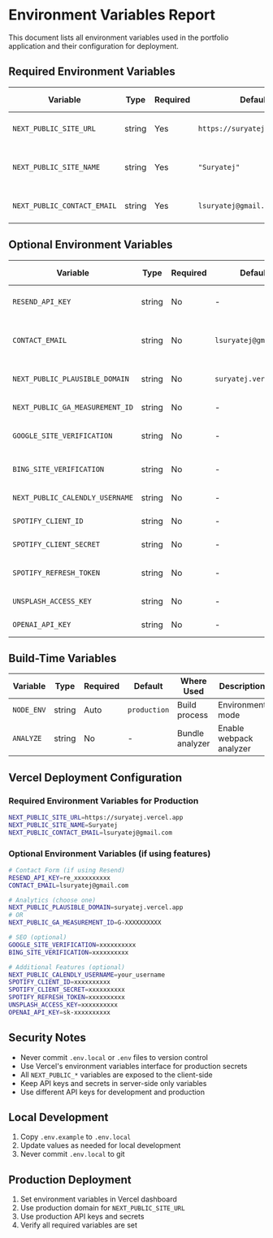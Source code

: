 # Environment Variables Report

This document lists all environment variables used in the portfolio application and their configuration for deployment.

## Required Environment Variables

| Variable | Type | Required | Default | Where Used | Description |
|----------|------|----------|---------|------------|-------------|
| `NEXT_PUBLIC_SITE_URL` | string | Yes | `https://suryatej.vercel.app` | SEO, sitemap, robots.txt | Production domain URL |
| `NEXT_PUBLIC_SITE_NAME` | string | Yes | `"Suryatej"` | SEO metadata, site config | Site/brand name |
| `NEXT_PUBLIC_CONTACT_EMAIL` | string | Yes | `lsuryatej@gmail.com` | Contact form, footer | Primary contact email |

## Optional Environment Variables

| Variable | Type | Required | Default | Where Used | Description |
|----------|------|----------|---------|------------|-------------|
| `RESEND_API_KEY` | string | No | - | Contact form API | Email service API key |
| `CONTACT_EMAIL` | string | No | `lsuryatej@gmail.com` | Contact form recipient | Email where contact form sends |
| `NEXT_PUBLIC_PLAUSIBLE_DOMAIN` | string | No | `suryatej.vercel.app` | Analytics | Privacy-focused analytics |
| `NEXT_PUBLIC_GA_MEASUREMENT_ID` | string | No | - | Google Analytics | GA4 tracking ID |
| `GOOGLE_SITE_VERIFICATION` | string | No | - | SEO meta tags | Google Search Console |
| `BING_SITE_VERIFICATION` | string | No | - | SEO meta tags | Bing Webmaster Tools |
| `NEXT_PUBLIC_CALENDLY_USERNAME` | string | No | - | Calendar integration | Calendly username |
| `SPOTIFY_CLIENT_ID` | string | No | - | Music integration | Spotify API client ID |
| `SPOTIFY_CLIENT_SECRET` | string | No | - | Music integration | Spotify API secret |
| `SPOTIFY_REFRESH_TOKEN` | string | No | - | Music integration | Spotify refresh token |
| `UNSPLASH_ACCESS_KEY` | string | No | - | Image API | Unsplash API key |
| `OPENAI_API_KEY` | string | No | - | AI integration | OpenAI API key |

## Build-Time Variables

| Variable | Type | Required | Default | Where Used | Description |
|----------|------|----------|---------|------------|-------------|
| `NODE_ENV` | string | Auto | `production` | Build process | Environment mode |
| `ANALYZE` | string | No | - | Bundle analyzer | Enable webpack analyzer |

## Vercel Deployment Configuration

### Required Environment Variables for Production

```bash
NEXT_PUBLIC_SITE_URL=https://suryatej.vercel.app
NEXT_PUBLIC_SITE_NAME=Suryatej
NEXT_PUBLIC_CONTACT_EMAIL=lsuryatej@gmail.com
```

### Optional Environment Variables (if using features)

```bash
# Contact Form (if using Resend)
RESEND_API_KEY=re_xxxxxxxxxx
CONTACT_EMAIL=lsuryatej@gmail.com

# Analytics (choose one)
NEXT_PUBLIC_PLAUSIBLE_DOMAIN=suryatej.vercel.app
# OR
NEXT_PUBLIC_GA_MEASUREMENT_ID=G-XXXXXXXXXX

# SEO (optional)
GOOGLE_SITE_VERIFICATION=xxxxxxxxxx
BING_SITE_VERIFICATION=xxxxxxxxxx

# Additional Features (optional)
NEXT_PUBLIC_CALENDLY_USERNAME=your_username
SPOTIFY_CLIENT_ID=xxxxxxxxxx
SPOTIFY_CLIENT_SECRET=xxxxxxxxxx
SPOTIFY_REFRESH_TOKEN=xxxxxxxxxx
UNSPLASH_ACCESS_KEY=xxxxxxxxxx
OPENAI_API_KEY=sk-xxxxxxxxxx
```

## Security Notes

- Never commit `.env.local` or `.env` files to version control
- Use Vercel's environment variables interface for production secrets
- All `NEXT_PUBLIC_*` variables are exposed to the client-side
- Keep API keys and secrets in server-side only variables
- Use different API keys for development and production

## Local Development

1. Copy `.env.example` to `.env.local`
2. Update values as needed for local development
3. Never commit `.env.local` to git

## Production Deployment

1. Set environment variables in Vercel dashboard
2. Use production domain for `NEXT_PUBLIC_SITE_URL`
3. Use production API keys and secrets
4. Verify all required variables are set
